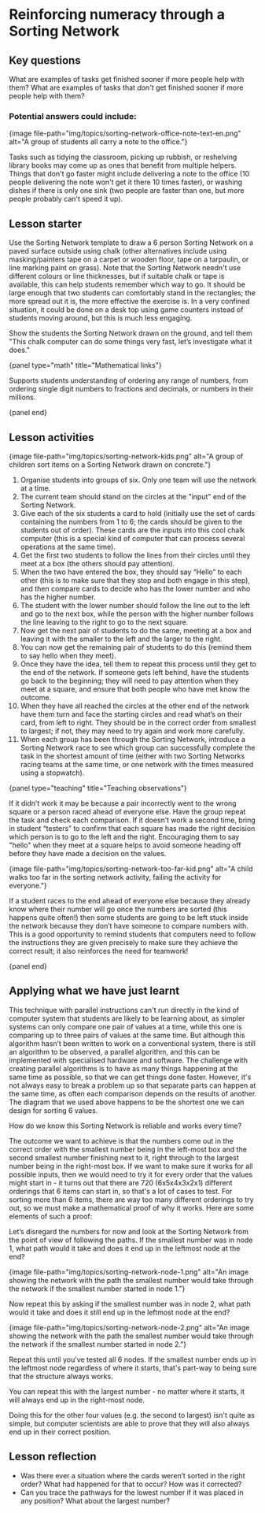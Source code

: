 # Reinforcing numeracy through a Sorting Network

## Key questions

What are examples of tasks get finished sooner if more people help with them?
What are examples of tasks that *don't* get finished sooner if more people help
with them?

### Potential answers could include:

{image file-path="img/topics/sorting-network-office-note-text-en.png" alt="A group of students all carry a note to the office."}

Tasks such as tidying the classroom, picking up rubbish, or reshelving library books may come up as ones that benefit from multiple helpers.
Things that don't go faster might include delivering a note to the office (10 people delivering the note won't get it there 10 times faster), or washing dishes if there is only one sink (two people are faster than one, but more people probably can't speed it up).

## Lesson starter

Use the Sorting Network template to draw a 6 person Sorting Network on a paved surface outside using chalk (other alternatives include using masking/painters tape on a carpet or wooden floor, tape on a tarpaulin, or line marking paint on grass).
Note that the Sorting Network needn't use different colours or line
thicknesses, but if suitable chalk or tape is available, this can help students remember which way to go.
It should be large enough that two students can comfortably stand in the rectangles; the more spread out it is, the more effective the exercise is.
In a very confined situation, it could be done on a desk top using game counters instead of students moving around, but this is much less engaging.

Show the students the Sorting Network drawn on the ground, and tell them "This chalk computer can do some things very fast, let’s investigate what it does."

{panel type="math" title="Mathematical links"}

Supports students understanding of ordering any range of numbers, from ordering single digit numbers to fractions and decimals, or numbers in their millions.

{panel end}

## Lesson activities

{image file-path="img/topics/sorting-network-kids.png" alt="A group of children sort items on a Sorting Network drawn on concrete."}

1.  Organise students into groups of six.
    Only one team will use the network at a time.
2.  The current team should stand on the circles at the "input" end of
    the Sorting Network.
3.  Give each of the six students a card to hold (initially use the set of
    cards containing the numbers from 1 to 6; the cards should be given to
    the students out of order).
    These cards are the inputs into this cool chalk computer (this is a
    special kind of computer that can process several operations at the same
    time).
4.  Get the first two students to follow the lines from their circles until
    they meet at a box (the others should pay attention).
5.  When the two have entered the box, they should say “Hello” to each other
    (this is to make sure that they stop and both engage in this step), and
    then compare cards to decide who has the lower number and who has the
    higher number.
6.  The student with the lower number should follow the line out to the left
    and go to the next box, while the person with the higher number follows the
    line leaving to the right to go to the next square.
7.  Now get the next pair of students to do the same, meeting at a box and
    leaving it with the smaller to the left and the larger to the right.
8.  You can now get the remaining pair of students to do this (remind them to
    say hello when they meet).
9.  Once they have the idea, tell them to repeat this process until they get to
    the end of the network.
    If someone gets left behind, have the students go back to the beginning;
    they will need to pay attention when they meet at a square, and ensure that
    both people who have met know the outcome.
10. When they have all reached the circles at the other end of the network have
    them turn and face the starting circles and read what’s on their card, from
    left to right.
    They should be in the correct order from smallest to largest; if not, they
    may need to try again and work more carefully.
11. When each group has been through the Sorting Network, introduce a Sorting
    Network race to see which group can successfully complete the task in the
    shortest amount of time (either with two Sorting Networks racing teams at
    the same time, or one network with the times measured using a stopwatch).

{panel type="teaching" title="Teaching observations"}

If it didn’t work it may be because a pair incorrectly went to the wrong square or a person raced ahead of everyone else.
Have the group repeat the task and check each comparison.
If it doesn’t work a second time, bring in student “testers” to confirm that
each square has made the right decision which person is to go to the left and the right.
Encouraging them to say "hello" when they meet at a square helps to avoid someone heading off before they have made a decision on the values.

{image file-path="img/topics/sorting-network-too-far-kid.png" alt="A child walks too far in the sorting network activity, failing the activity for everyone."}

If a student races to the end ahead of everyone else because they already know where their number will go once the numbers are sorted (this happens quite often!) then some students are going to be left stuck inside the network because they don’t have someone to compare numbers with.
This is a good opportunity to remind students that computers need to follow the instructions they are given precisely to make sure they achieve the correct result; it also reinforces the need for teamwork!

{panel end}

## Applying what we have just learnt

This technique with parallel instructions can't run directly in the kind of computer system that students are likely to be learning about, as simpler systems can only compare one pair of values at a time, while this one is comparing up to three pairs of values at the same time.
But although this algorithm hasn’t been written to work on a conventional system, there is still an algorithm to be observed, a parallel algorithm, and this can be implemented with specialised hardware and software.
The challenge with creating parallel algorithms is to have as many things happening at the same time as possible, so that we can get things done faster.
However, it's not always easy to break a problem up so that separate parts can happen at the same time, as often each comparison depends on the results of another.
The diagram that we used above happens to be the shortest one we can design for sorting 6 values.

How do we know this Sorting Network is reliable and works every time?

The outcome we want to achieve is that the numbers come out in the correct order with the smallest number being in the left-most box and the second smallest number finishing next to it, right through to the largest number being in the right-most box.
If we want to make sure it works for all possible inputs, then we would need to try it for every order that the values might start in - it turns out that there are 720 (6x5x4x3x2x1) different orderings that 6 items can start in, so that's a lot of cases to test.
For sorting more than 6 items, there are way too many different orderings to try out, so we must make a mathematical proof of why it works.
Here are some elements of such a proof:

Let’s disregard the numbers for now and look at the Sorting Network from the point of view of following the paths.
If the smallest number was in node 1, what path would it take and does it end up in the leftmost node at the end?

{image file-path="img/topics/sorting-network-node-1.png" alt="An image showing the network with the path the smallest number would take through the network if the smallest number started in node 1."}

Now repeat this by asking if the smallest number was in node 2, what path would it take and does it still end up in the leftmost node at the end?

{image file-path="img/topics/sorting-network-node-2.png" alt="An image showing the network with the path the smallest number would take through the network if the smallest number started in node 2."}

Repeat this until you’ve tested all 6 nodes.
If the smallest number ends up in the leftmost node regardless of where it starts, that's part-way to being sure that the structure always works.

You can repeat this with the largest number - no matter where it starts, it will always end up in the right-most node.

Doing this for the other four values (e.g. the second to largest) isn't quite as simple, but computer scientists are able to prove that they will also always end up in their correct position.

## Lesson reflection

-   Was there ever a situation where the cards weren’t sorted in the right
    order?
    What had happened for that to occur?
    How was it corrected?
-   Can you trace the pathways for the lowest number if it was placed in any
    position?
    What about the largest number?
